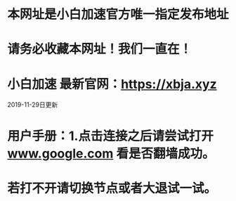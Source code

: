 

# 本网址是小白加速官方唯一指定发布地址

# 请务必收藏本网址！我们一直在！

# 小白加速 最新官网：https://xbja.xyz

2019-11-29日更新 

# 用户手册：1.点击连接之后请尝试打开 www.google.com 看是否翻墙成功。
#             若打不开请切换节点或者大退试一试。


